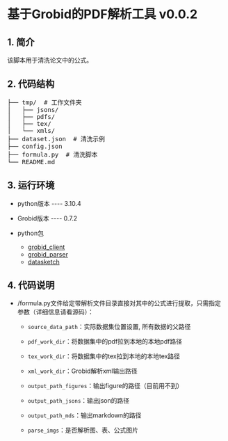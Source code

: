 # 基于Grobid的PDF解析工具 v0.0.2

## 1. 简介
该脚本用于清洗论文中的公式。

## 2. 代码结构
<pre>
├── tmp/  # 工作文件夹
│   ├── jsons/
│   ├── pdfs/
│   ├── tex/
│   └── xmls/
├── dataset.json  # 清洗示例
├── config.json
├── formula.py  # 清洗脚本
└── README.md
</pre>

## 3. 运行环境
- python版本 ---- 3.10.4

- Grobid版本 ---- 0.7.2

- python包

  - [grobid_client](https://github.com/kermitt2/grobid_client_python)
  - [grobid_parser](https://git.acemap.cn/jihuawei/pdf_parser/tree/grobid_parser_v2)
  - [datasketch](https://pypi.org/project/datasketch/)


## 4. 代码说明
- /formula.py文件给定带解析文件目录直接对其中的公式进行提取，只需指定参数（详细信息请看源码）：

   - `source_data_path`：实际数据集位置设置, 所有数据的父路径

   - `pdf_work_dir`：将数据集中的pdf拉到本地的本地pdf路径

   - `tex_work_dir`：将数据集中的tex拉到本地的本地tex路径

   - `xml_work_dir`：Grobid解析xml输出路径

   - `output_path_figures`：输出figure的路径（目前用不到）

   - `output_path_jsons`：输出json的路径

   - `output_path_mds`：输出markdown的路径

   - `parse_imgs`：是否解析图、表、公式图片


